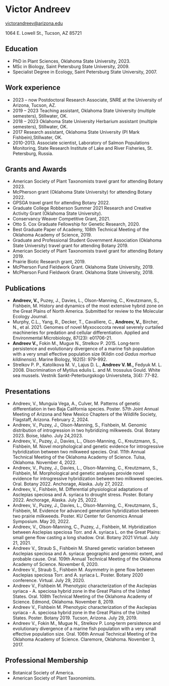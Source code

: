 # Victor Andreev
victorandreev@arizona.edu

1064 E. Lowell St., Tucson, AZ 85721

## Education
* PhD in Plant Sciences, Oklahoma State University, 2023.
* MSc in Biology, Saint Petersburg State University, 2009.
* Specialist Degree in Ecology, Saint Petersburg State University, 2007.

## Work experience
* 2023 – now  Postdoctoral Research Associate, SNRE at the University of Arizona, Tucson, AZ.
* 2019 – 2023 Teaching assistant, Oklahoma State University (multiple semesters), Stillwater, OK.
* 2018 – 2023  Oklahoma State University Herbarium assistant (multiple semesters), Stillwater, OK.
* 2017  Research assistant, Oklahoma State University (PI Mark Fishbein),Stillwater, OK.
* 2010-2013.  Associate scientist, Laboratory of Salmon Populations Monitoring, State Research Institute of Lake and River Fisheries, St. Petersburg, Russia.

## Grants and Awards
* American Society of Plant Taxonomists travel grant for attending Botany 2023.
* McPherson grant (Oklahoma State University) for attending Botany 2022.
* GPSGA travel grant for attending Botany 2022.
* Graduate College Robberson Summer 2021 Research and Creative Activity Grant (Oklahoma State University).
* Conservancy Weaver Competitive Grant, 2021.
* Otto S. Cox Graduate Fellowship for Genetic Research, 2020.
* Best Graduate Paper of Academy, 108th Technical Meeting of the Oklahoma Academy of Science, 2019.
* Graduate and Professional Student Government Association (Oklahoma State University) travel grant for attending Botany 2019.
* American Society of Plant Taxonomists travel grant for attending Botany 2019.
* Prairie Biotic Research grant, 2019.
* McPherson Fund Fieldwork Grant. Oklahoma State University, 2019.
* McPherson Fund Fieldwork Grant. Oklahoma State University, 2018.

## Publications
* **Andreev, V.,** Puzey, J., Davies, L., Olson-Manning, C., Kreutzmann, S., Fishbein, M.
History and dynamics of the most extensive hybrid zone on the Great Plains of North America. Submitted for review to the Molecular Ecology Journal.
* Murphy, C.L., Yang, R., Decker, T., Cavalliere, C., **Andreev, V.,** Bircher, N., et al. 2021.
Genomes of novel Myxococcota reveal severely curtailed machineries for predation and cellular differentiation. Applied and Environmental Microbiology, 87(23): e01706-21.
* **Andreev V.,** Fokin M., Mugue N., Strelkov P. 2015.
Long‐term persistence and evolutionary divergence of a marine fish population with a very small effective population size (Kildin cod *Gadus morhua kildinensis*). Marine Biology, 162(5): 979-992.
* Strelkov P. P., Katolikova M. V., Lajus D. L., **Andreev V. M.,** Fedyuk M. L. 2008.
Discrimination of Mytilus edulis L. and M. trossulus Gould. White sea mussels. Vestnik Sankt-Peterburgskogo Universiteta, 3(4): 77-82.

## Presentations
* Andreev, V., Munguia Vega, A., Culver, M. Patterns of genetic differentiation in two Baja
California species. Poster. 57th Joint Annual Meeting of Arizona and New Mexico
Chapters of the Wildlife Society, Flagstaff, Arizona. February 2, 2024.
* Andreev, V., Puzey, J., Olson-Manning, S., Fishbein, M. Genomic distribution of
introgression in two hybridizing milkweeds. Oral. Botany 2023. Boise, Idaho. July 24,2023.
* Andreev, V., Puzey, J., Davies, L., Olson-Manning, C., Kreutzmann, S., Fishbein, M. Novel
morphological and genetic evidence for introgressive hybridization between two milkweed
species. Oral. 111th Annual Technical Meeting of the Oklahoma Academy of Science. Tulsa, Oklahoma. November 4, 2022.
* Andreev, V., Puzey, J., Davies, L., Olson-Manning, C., Kreutzmann, S., Fishbein, M.
Morphological and genetic analyses provide novel evidence for introgressive hybridization
between two milkweed species. Oral. Botany 2022. Anchorage, Alaska. July 27, 2022.
* Andreev, V., Fishbein, M. Differential physiological adaptations of Asclepias speciosa and
A. syriaca to drought stress. Poster. Botany 2022. Anchorage, Alaska. July 25, 2022.
* Andreev, V., Puzey, J., Davies, L., Olson-Manning, C., Kreutzmann, S., Fishbein, M.
Evidence for advanced generation hybridization between two prairie milkweeds. Poster.
KU Center for Genomics Annual Symposium. May 20, 2022.
* Andreev, V., Olson-Manning, C., Puzey, J., Fishbein, M. Hybridization between Asclepias
speciosa Torr. and A. syriaca L. on the Great Plains: small gene flow casting a long shadow. Oral. Botany 2021 Virtual. July 21, 2021.
* Andreev V., Straub S., Fishbein M. Shared genetic variation between Asclepias speciosa
and A. syriaca: geographic and genomic extent, and probable cause. Oral. 109th Annual
Technical Meeting of the Oklahoma Academy of Science. November 6, 2020.
* Andreev V., Straub S., Fishbein M. Asymmetry in gene flow between Asclepias speciosa
Torr. and A. syriaca L. Poster. Botany 2020 conference. Virtual. July 29, 2020.
* Andreev V., Fishbein M. Phenotypic characterization of the Asclepias syriaca - A.
speciosa hybrid zone in the Great Plains of the United States. Oral. 108th Technical
Meeting of the Oklahoma Academy of Science. Edmond, Oklahoma. November 8, 2019.
* Andreev V., Fishbein M. Phenotypic characterization of the Asclepias syriaca - A.
speciosa hybrid zone in the Great Plains of the United States. Poster. Botany 2019.
Tucson, Arizona. July 29, 2019.
* Andreev V., Fokin M., Mugue N., Strelkov P. Long‐term persistence and evolutionary
divergence of a marine fish population with a very small effective population size. Oral.
106th Annual Technical Meeting of the Oklahoma Academy of Science. Claremore,
Oklahoma. November 3, 2017.

## Professional Membership
* Botanical Society of America.
* American Society of Plant Taxonomists.
